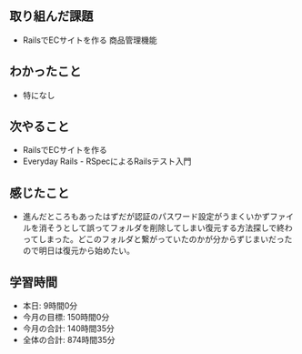 ## 取り組んだ課題
- RailsでECサイトを作る 商品管理機能
## わかったこと
- 特になし
## 次やること
- RailsでECサイトを作る
- Everyday Rails - RSpecによるRailsテスト入門
## 感じたこと
- 進んだところもあったはずだが認証のパスワード設定がうまくいかずファイルを消そうとして誤ってフォルダを削除してしまい復元する方法探しで終わってしまった。どこのフォルダと繋がっていたのかが分からずじまいだったので明日は復元から始めたい。
## 学習時間
- 本日: 9時間0分
- 今月の目標: 150時間0分
- 今月の合計: 140時間35分
- 全体の合計: 874時間35分
